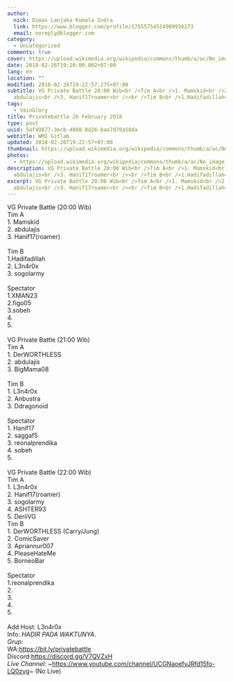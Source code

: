 ```yaml
---
author:
  nick: Dimas Lanjaka Kumala Indra
  link: https://www.blogger.com/profile/17555754514989936273
  email: noreply@blogger.com
category:
  - Uncategorized
comments: true
cover: https://upload.wikimedia.org/wikipedia/commons/thumb/a/ac/No_image_available.svg/2048px-No_image_available.svg.png
date: 2018-02-26T19:20:00.002+07:00
lang: en
location: ""
modified: 2018-02-26T19:22:57.275+07:00
subtitle: VG Private Battle 20:00 Wib<br />Tim A<br />1. Mamskid<br />2.
  abdulajis<br />3. Hanif17roamer<br /><br />Tim B<br />1.Hadifadillah<br
tags:
  - VainGlory
title: Privatebattle 26 February 2018
type: post
uuid: 5af49877-3ecb-4888-8d26-baa7d70a58da
webtitle: WMI Gitlab
updated: 2018-02-26T19:22:57+07:00
thumbnail: https://upload.wikimedia.org/wikipedia/commons/thumb/a/ac/No_image_available.svg/2048px-No_image_available.svg.png
photos:
  - https://upload.wikimedia.org/wikipedia/commons/thumb/a/ac/No_image_available.svg/2048px-No_image_available.svg.png
description: VG Private Battle 20:00 Wib<br />Tim A<br />1. Mamskid<br />2.
  abdulajis<br />3. Hanif17roamer<br /><br />Tim B<br />1.Hadifadillah<br
excerpt: VG Private Battle 20:00 Wib<br />Tim A<br />1. Mamskid<br />2.
  abdulajis<br />3. Hanif17roamer<br /><br />Tim B<br />1.Hadifadillah<br
---
```


VG Private Battle (20:00 Wib)<br>Tim A<br>1. Mamskid<br>2. abdulajis<br>3. Hanif17(roamer)<br><br>Tim B<br>1.Hadifadillah<br>2. L3n4r0x<br>3. sogolarmy<br><br>Spectator<br>1.XMAN23<br>2.figo05<br>3.sobeh<br>4.<br>5.<br><br>VG Private Battle (21:00 Wib)<br>Tim A<br>1. DerWORTHLESS<br>2. abdulajis<br>3. BigMama08<br><br>Tim B<br>1. L3n4r0x<br>2. Anbustra<br>3. Ddragonoid<br><br>Spectator<br>1. Hanif17<br>2. saggaf5<br>3. reonalprendika<br>4. sobeh<br>5.<br><br>VG Private Battle (22:00 Wib)<br>Tim A<br>1. L3n4r0x<br>2. Hanif17(roamer)<br>3. sogolarmy<br>4. ASHTER93<br>5. DeriiVG<br>Tim B<br>1. DerWORTHLESS (Carry/Jung)<br>2. ComicSaver<br>3. Apriannur007<br>4. PleaseHateMe<br>5. BorneoBar<br><br>Spectator<br>1.reonalprendika<br>2.<br>3.<br>4.<br>5.<br><br>Add Host: L3n4r0x<br>Info: *HADIR PADA WAKTUNYA*.<br>*Grup*:<br>WA:<a href="https://bit.ly/privatebattle" rel="noopener noreferer nofollow">https://bit.ly/privatebattle</a><br>Discord:<a href="https://discord.gg/V7QVZxH" rel="noopener noreferer nofollow">https://discord.gg/V7QVZxH</a><br>*Live Channel*: ~<a href="https://www.youtube.com/channel/UCGNaoefvJRfd15fo-LQ0zvg" rel="noopener noreferer nofollow">https://www.youtube.com/channel/UCGNaoefvJRfd15fo-LQ0zvg</a>~ (No Live)